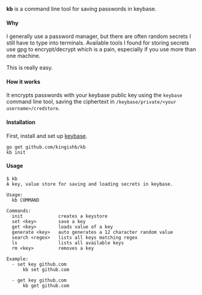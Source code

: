 
**kb** is a command line tool for saving passwords in keybase.


#### Why
I generally use a password manager, but there are often random secrets I still
have to type into terminals. Available tools I found for storing secrets
use gpg to encrypt/decrypt which is a pain, especially if you use
more than one machine.

This is really easy.

#### How it works

It encrypts passwords with your keybase public key using the `keybase`
command line tool, saving the ciphertext in `/keybase/private/<your username>/credstore`.

#### Installation
First, install and set up [keybase](https://keybase.io/).
```
go get github.com/kingishb/kb
kb init
```

#### Usage
```
$ kb
A key, value store for saving and loading secrets in keybase.

Usage:
  kb COMMAND

Commands:
  init             creates a keystore
  set <key>        save a key
  get <key>        loads value of a key
  generate <key>   auto generates a 12 character random value
  search <regex>   lists all keys matching regex
  ls               lists all available keys
  rm <key>         removes a key

Example:
  - set key github.com
      kb set github.com

  - get key github.com
      kb get github.com

```

